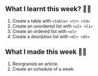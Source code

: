 ## What I learnt this week? 🙋‍♂️

1. Create a table with `<table> <tr> <td>`
2. Create an unordered list with `<ul> <li>`
3. Create an ordered list with `<ol>`
4. Create a desription list with `<dl> <dt>`

## What I made this week 👨‍💻

1. Reorgranize an article.
2. Create an schedule of a week.
